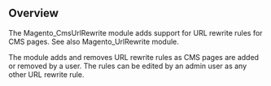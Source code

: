 ## Overview

The Magento_CmsUrlRewrite module adds support for URL rewrite rules for CMS pages. See also Magento_UrlRewrite module.

The module adds and removes URL rewrite rules as CMS pages are added or removed by a user.
The rules can be edited by an admin user as any other URL rewrite rule.
